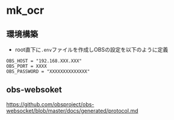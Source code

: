# mk_ocr

## 環境構築

- root直下に`.env`ファイルを作成しOBSの設定を以下のように定義
```
OBS_HOST = "192.168.XXX.XXX"
OBS_PORT = XXXX
OBS_PASSWORD = "XXXXXXXXXXXXXX"  
```

## obs-websoket
https://github.com/obsproject/obs-websocket/blob/master/docs/generated/protocol.md